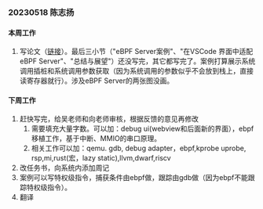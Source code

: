 ### 20230518 陈志扬

#### 本周工作

1. 写论文（[链接](https://github.com/chenzhiy2001/code-debug/blob/master/docs/thesis.md)）。最后三小节（"eBPF Server案例"、"在VSCode 界面中适配 eBPF Server"、"总结与展望"）还没写完，其它都写完了。案例打算展示系统调用插桩和系统调用参数获取（因为系统调用的参数似乎不会放到栈上，直接读寄存器就行）。涉及eBPF Server的两张图没画。

#### 下周工作

1. 赶快写完，给吴老师和向老师审核，根据反馈的意见再修改
   1. 需要填充大量字数。可以加：debug ui(webview和后面新的界面），ebpf移植工作，基于中断、MMIO的串口原理。
   2. 相关工作可以加：qemu. gdb, debug adapter，ebpf,kprobe uprobe, rsp,mi,rust(宏，lazy static),llvm,dwarf,riscv
2. 改任务书，向系统内添加周记
3. 案例可以写特权级指令，捕获条件由ebpf做，跟踪由gdb做（因为ebpf不能跟踪特权级指令）。
4. 翻译